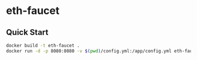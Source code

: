 # eth-faucet

## Quick Start
```bash
docker build -t eth-faucet .
docker run -d -p 8080:8080 -v $(pwd)/config.yml:/app/config.yml eth-faucet
```
